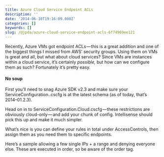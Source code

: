 ```yaml
---
title: Azure Cloud Service Endpoint ACLs
description: ''
date: '2014-06-10T19:16:09.000Z'
categories: []
keywords: []
slug: /@jpda/azure-cloud-service-endpoint-acls-6f74969ee121
---
```


Recently, Azure VMs got endpoint ACLs — this is a great addition and one of the biggest things I missed from AWS’ security groups. Using them on VMs is great and all, but what about cloud services? Since VMs are instances within a cloud service, it’s certainly _possible,_ but how can we configure them as such? Fortunately it’s pretty easy.

#### No soup

First you’ll need to snag Azure SDK v2.3 and make sure your ServiceConfiguration.<env>.cscfg is at the latest schema (as of today, that’s 2014–01.2.3).

Head on in to ServiceConfiguration.Cloud.cscfg — these restrictions are obviously cloud-only — and add your chunk of config. Intellisense should pick this up and make it much simpler.

What’s nice is you can define your rules in total under AccessControls, then assign them as you need them to specific endpoints.

Here’s a sample allowing a few single IPs + a range and denying everyone else. These are executed in order, so be aware of the order tag.

> <NetworkConfiguration>  
> <AccessControls>  
> <AccessControl name=”DenyAllExceptDevelopment”>  
> <Rule action=”permit” description=”stuff” order=”100" remoteSubnet=”198.51.100.194/32" />  
> <Rule action=”permit” description=”thing” order=”101" remoteSubnet=”192.0.2.167/32"/>  
> <Rule action=”permit” description=”biz” order=”106" remoteSubnet=”203.0.113.0/24"/>  
> <Rule action=”deny” description=”theinternet” order=”200" remoteSubnet=”0.0.0.0/0" />  
> </AccessControl>  
> </AccessControls>  
> <EndpointAcls>  
> <EndpointAcl role=”AzureService.Thing.Stuff” endPoint=”Endpoint1" accessControl=”DenyAllExceptDevelopment” />  
> </EndpointAcls>  
> </NetworkConfiguration>